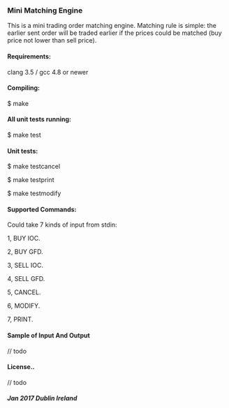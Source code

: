 ### **Mini Matching Engine**
This is a mini trading order matching engine. Matching rule is simple: the earlier sent order will be traded earlier if the prices could be matched (buy price not lower than sell price).

#### **Requirements:**
clang 3.5 / gcc 4.8 or newer

#### **Compiling:**
$ make

#### **All unit tests running:**
$ make test


#### **Unit tests:**
$ make testcancel

$ make testprint

$ make testmodify

#### **Supported Commands:**

Could take 7 kinds of input from stdin:

1, BUY IOC. 

2, BUY GFD. 

3, SELL IOC. 

4, SELL GFD. 

5, CANCEL. 

6, MODIFY. 

7, PRINT. 

#### Sample of Input And Output
// todo

#### License..
// todo

##### Jan 2017 Dublin Ireland

